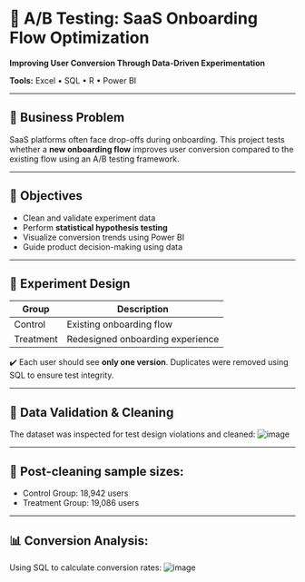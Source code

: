 # 🧪 A/B Testing: SaaS Onboarding Flow Optimization  
**Improving User Conversion Through Data-Driven Experimentation**

**Tools:** Excel • SQL • R • Power BI

---

## 📌 **Business Problem**  
SaaS platforms often face drop-offs during onboarding. This project tests whether a **new onboarding flow** improves user conversion compared to the existing flow using an A/B testing framework.

---

## 🎯 **Objectives**  
- Clean and validate experiment data  
- Perform **statistical hypothesis testing**  
- Visualize conversion trends using Power BI  
- Guide product decision-making using data

---

## 🧬 **Experiment Design**  
| Group      | Description                      |
|------------|----------------------------------|
| Control    | Existing onboarding flow         |
| Treatment  | Redesigned onboarding experience |

✔️ Each user should see **only one version**. Duplicates were removed using SQL to ensure test integrity.

---

## 🧹 **Data Validation & Cleaning**  
The dataset was inspected for test design violations and cleaned:
![image](https://github.com/user-attachments/assets/4226080d-5182-46d7-823a-e8b68ab0bc4d)

---

## 📌 **Post-cleaning sample sizes:**
- Control Group: 18,942 users
- Treatment Group: 19,086 users

---

## 📊 **Conversion Analysis:**
Using SQL to calculate conversion rates:
![image](https://github.com/user-attachments/assets/111fd7a9-feab-41ca-acda-d37460caf668)




